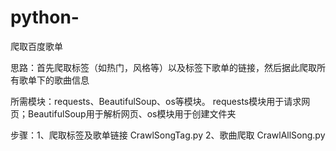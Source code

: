 # python-
爬取百度歌单


思路：首先爬取标签（如热门，风格等）以及标签下歌单的链接，然后据此爬取所有歌单下的歌曲信息


所需模块：requests、BeautifulSoup、os等模块。
  requests模块用于请求网页；BeautifulSoup用于解析网页、os模块用于创建文件夹

步骤：1、爬取标签及歌单链接 CrawlSongTag.py
     2、歌曲爬取 CrawlAllSong.py
